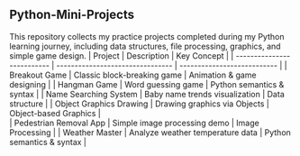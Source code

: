 ## Python-Mini-Projects
This repository collects my practice projects completed during my Python learning journey, including data structures, file processing, graphics, and simple game design.
| Project                    | Description                      | Key Concept                 |
| -------------------------- | -------------------------------- | --------------------------- |
| Breakout Game              | Classic block-breaking game      | Animation & game designing  |
| Hangman Game               | Word guessing game               | Python semantics & syntax   |
| Name Searching System      | Baby name trends visualization   | Data structure              |
| Object Graphics Drawing    | Drawing graphics via Objects     | Object-based Graphics       |   
| Pedestrian Removal App     | Simple image processing demo     | Image Processing            |
| Weather Master             | Analyze weather temperature data | Python semantics & syntax   |

